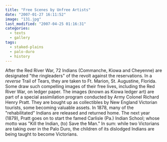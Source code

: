 ```yaml
---
title: "Free Scenes by Unfree Artists"
date: "2007-01-27 16:11:52"
image: "131.jpg"
last_modified: "2007-04-25 01:16:31"
categories:
  - texts
  - gallery
tags:
  - staked-plains
  - palo-duro
  - history
---
```


After the Red River War, 72 Indians (Commanche, Kiowa and Cheyenne) are designated "the ringleaders" of the revolt against the reservations. In a _reverse_ Trail of Tears, they are taken to Ft. Marion, St. Augustine, Florida. Some draw such compelling images of their free lives, including the Red River War, on ledger paper. The images (known as Kiowa ledger art) are part of a special assimilation program conducted by Army Colonel Richard Henry Pratt. They are bought up as collectibles by New England Victorian tourists, some becoming valuable assets. In 1878, many of the "rehabilitated" Indians are released and returned home. The next year (1879), Pratt goes on to start the famed Carlisle (Pa.) Indian School; whose motto was "Kill the Indian, (to) Save the Man."  In sum: while two Victorians are taking over in the Palo Duro, the children of its dislodged Indians are being taught to become Victorians.
